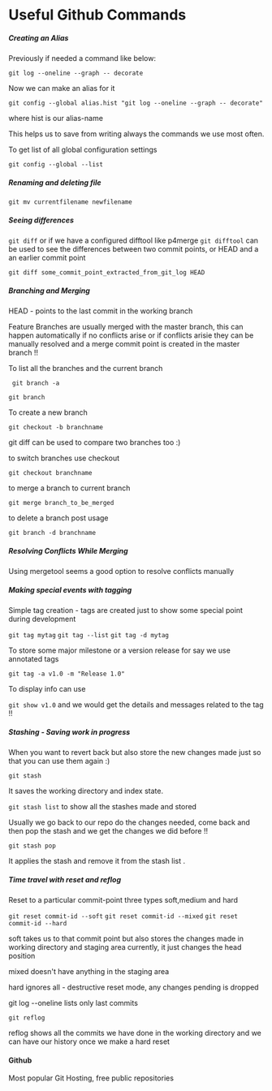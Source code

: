 # Useful Github Commands

##### Creating an Alias

Previously if needed a command like below:

``` git log --oneline --graph -- decorate ```

Now we can make an alias for it

``` git config --global alias.hist "git log --oneline --graph -- decorate" ```

where hist is our alias-name 

This helps us to save from writing always the commands we use most often.

To get list of all global configuration settings

``` git config --global --list ```

##### Renaming and deleting file

``` git mv currentfilename newfilename ```

##### Seeing differences

``` git diff ``` or if we have a configured difftool like p4merge ``` git difftool ``` can be used to see the differences between two commit points, or HEAD and a an earlier commit point

``` git diff some_commit_point_extracted_from_git_log HEAD ``` 

##### Branching and Merging

HEAD - points to the last commit in the working branch

Feature Branches are usually merged with the master branch, this can happen automatically if no conflicts arise or if conflicts arisie they can be manually resolved and a merge commit point is created in the master branch !!

To list all the  branches and the current branch

``` git branch -a``` 

``` git branch ``` 

To create a new branch

``` git checkout -b branchname ```

git diff can be used to compare two branches too :)

to switch branches use checkout

``` git checkout branchname ```

to merge a branch to current branch

``` git merge branch_to_be_merged ```

to delete a branch post usage 

``` git branch -d branchname ```

##### Resolving Conflicts While Merging 

Using mergetool seems a good option to resolve conflicts manually

##### Making special events with tagging

Simple tag creation - tags are created just to show some special point during development

``` git tag mytag ```
``` git tag --list ```
``` git tag -d mytag ```

To store some major milestone or a version release for say we use annotated tags

``` git tag -a v1.0 -m "Release 1.0" ```

To display info can use

``` git show v1.0 ```
and we would get the details and messages related to the tag !!


##### Stashing -  Saving work in progress

When you want to revert back but also store the new changes made just so that you can use them again :)

``` git stash ```

It saves the working directory and index state.

``` git stash list ``` 
to show all the stashes made and stored

Usually we go back to our repo do the changes needed, come back and then pop the stash and we get the changes we did before !!

``` git stash pop ```

It applies the stash and remove it from the stash list .

##### Time travel with reset and reflog
Reset to a particular commit-point
three types soft,medium and hard

``` git reset commit-id --soft ```
``` git reset commit-id --mixed ```
``` git reset commit-id --hard ```

soft takes us to that commit point but also stores the changes made in working directory and staging area currently, it just changes the head position

mixed doesn't have anything in the staging area 

hard ignores all - destructive reset mode, any changes pending is dropped

git log --oneline lists only last commits

``` git reflog ```

reflog shows all the commits we have done in the working directory and we can have our history once we make a hard reset

#### Github

Most popular Git Hosting, free public repositories



